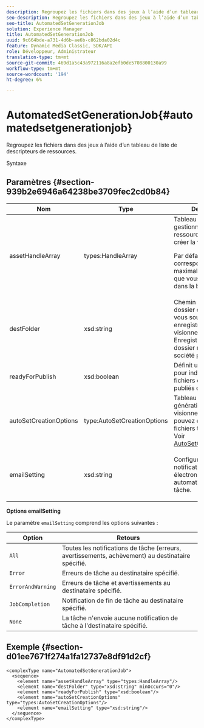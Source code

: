 ```yaml
---
description: Regroupez les fichiers dans des jeux à l’aide d’un tableau de liste de descripteurs de ressources.
seo-description: Regroupez les fichiers dans des jeux à l’aide d’un tableau de liste de descripteurs de ressources.
seo-title: AutomatedSetGenerationJob
solution: Experience Manager
title: AutomatedSetGenerationJob
uuid: 9c664bde-a731-4d6b-ae6b-c862bda02d4c
feature: Dynamic Media Classic, SDK/API
role: Développeur, Administrateur
translation-type: tm+mt
source-git-commit: 469d1a5c43a972116a8a2efb0de5708800130a99
workflow-type: tm+mt
source-wordcount: '194'
ht-degree: 6%

---
```



# AutomatedSetGenerationJob{#automatedsetgenerationjob}

Regroupez les fichiers dans des jeux à l’aide d’un tableau de liste de descripteurs de ressources.

Syntaxe

## Paramètres {#section-939b2e6946a64238be3709fec2cd0b84}

<table id="table_0E031B2014B646BDA2A94D7E0B55DD5B"> 
 <thead> 
  <tr> 
   <th colname="col1" class="entry"> Nom </th> 
   <th colname="col2" class="entry"> Type </th> 
   <th colname="col3" class="entry"> Description </th> 
  </tr> 
 </thead>
 <tbody> 
  <tr> 
   <td colname="col1"> <span class="codeph"> <span class="varname"> assetHandleArray</span> </span> </td> 
   <td colname="col2"> <span class="codeph"> types:HandleArray</span> </td> 
   <td colname="col3">Tableau de gestionnaires de ressources utilisés pour créer la visionneuse. <p>Par défaut, 1 000 correspond au nombre maximal de ressources que vous pouvez avoir dans la baie. </p></td> 
  </tr> 
  <tr> 
   <td colname="col1"> <span class="codeph"> <span class="varname"> destFolder</span> </span> </td> 
   <td colname="col2"> <span class="codeph"> xsd:string</span> </td> 
   <td colname="col3"> Chemin d’accès au dossier dans lequel vous souhaitez enregistrer les visionneuses. Enregistre dans le dossier racine de société par défaut. </td> 
  </tr> 
  <tr> 
   <td colname="col1"> <span class="codeph"> <span class="varname"> readyForPublish</span> </span> </td> 
   <td colname="col2"> <span class="codeph"> xsd:boolean</span> </td> 
   <td colname="col3"> Définit un indicateur pour indiquer si les fichiers doivent être publiés ou non. </td> 
  </tr> 
  <tr> 
   <td colname="col1"> <span class="codeph"> <span class="varname"> autoSetCreationOptions</span> </span> </td> 
   <td colname="col2"> <span class="codeph"> type:AutoSetCreationOptions</span> </td> 
   <td colname="col3">Tableau de scripts de génération de visionneuses que vous pouvez exécuter sur les fichiers téléchargés. Voir <a href="../../types/c-data-types/r-auto-set-creation-options.md#reference-58b42b39e53345aeb87cd1adc864e7ff" format="dita" scope="local"> AutoSetCreationOptions</a></td> 
  </tr> 
  <tr> 
   <td colname="col1"> <span class="codeph"> <span class="varname"> emailSetting</span> </span> </td> 
   <td colname="col2"> <span class="codeph"> xsd:string</span> </td> 
   <td colname="col3"> <p>Configurez une notification électronique automatisée pour la tâche. </p> </td> 
  </tr> 
 </tbody> 
</table>

**Options emailSetting**

Le paramètre `emailSetting` comprend les options suivantes :

| Option | Retours |
|---|---|
| `All` | Toutes les notifications de tâche (erreurs, avertissements, achèvement) au destinataire spécifié. |
| `Error` | Erreurs de tâche au destinataire spécifié. |
| `ErrorAndWarning` | Erreurs de tâche et avertissements au destinataire spécifié. |
| `JobCompletion` | Notification de fin de tâche au destinataire spécifié. |
| `None` | La tâche n&#39;envoie aucune notification de tâche à l&#39;destinataire spécifié. |

## Exemple {#section-d01ee7671f274a1fa12737e8df91d2cf}

```
<complexType name="AutomatedSetGenerationJob">
  <sequence>
    <element name="assetHandleArray" type="types:HandleArray"/>
    <element name="destFolder" type="xsd:string" minOccurs="0"/>
    <element name="readyForPublish" type="xsd:boolean"/>
    <element name="autoSetCreationOptions" type="types:AutoSetCreationOptions"/>
    <element name="emailSetting" type="xsd:string"/>
  </sequence>
</complexType>
```

